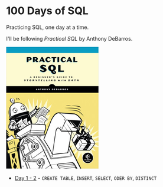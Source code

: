 # 100 Days of SQL
Practicing SQL, one day at a time.

I'll be following *Practical SQL* by Anthony DeBarros.

![](./img/practical_sql.jpeg)

* [Day 1 - 2](./scripts/day_1.md) - `CREATE TABLE`, `INSERT`, `SELECT`, `ODER BY`, `DISTINCT`




